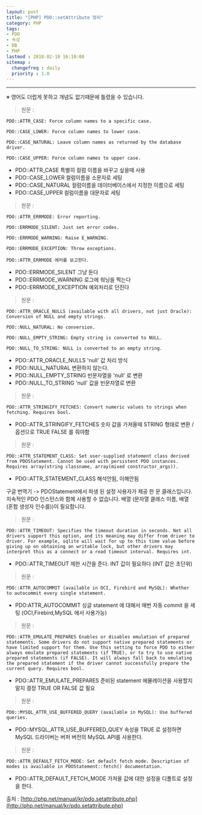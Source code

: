 ```yaml
---
layout: post
title: "[PHP] PDO::setAttribute 정리"
category: PHP
tags:
- PDO
- 속성
- DB
- PHP
lastmod : 2018-02-10 16:10:00
sitemap :
  changefreq : daily
  priority : 1.0
---
```


***

※ 영어도 더럽게 못하고 개념도 없기때문에 틀렸을 수 있습니다.

> 원문  :

```
PDO::ATTR_CASE: Force column names to a specific case.

PDO::CASE_LOWER: Force column names to lower case.

PDO::CASE_NATURAL: Leave column names as returned by the database driver.

PDO::CASE_UPPER: Force column names to upper case.
```

- PDO::ATTR_CASE 특별히 컬럼 이름을 바꾸고 싶을때 사용
- PDO::CASE_LOWER 컬럼이름을 소문자로 세팅
- PDO::CASE_NATURAL 컬럼이름을 데이터베이스에서 지정한 이름으로 세팅
- PDO::CASE_UPPER 컬럼이름을 대문자로 세팅

<!--미리보기-->

> 원문  :

```
PDO::ATTR_ERRMODE: Error reporting.

PDO::ERRMODE_SILENT: Just set error codes.

PDO::ERRMODE_WARNING: Raise E_WARNING.

PDO::ERRMODE_EXCEPTION: Throw exceptions.

PDO::ATTR_ERRMODE 에러를 보고한다.
```

 - PDO::ERRMODE_SILENT 그냥 둔다
 - PDO::ERRMODE_WARNING 로그에 워닝을 찍는다
 - PDO::ERRMODE_EXCEPTION 예외처리로 던진다

> 원문  :

```
PDO::ATTR_ORACLE_NULLS (available with all drivers, not just Oracle): Conversion of NULL and empty strings.

PDO::NULL_NATURAL: No conversion.

PDO::NULL_EMPTY_STRING: Empty string is converted to NULL.

PDO::NULL_TO_STRING: NULL is converted to an empty string.
```

- PDO::ATTR_ORACLE_NULLS 'null' 값 처리 방식
- PDO::NULL_NATURAL 변환하지 않는다.
-  PDO::NULL_EMPTY_STRING 빈문자열을 'null' 로 변환
-  PDO::NULL_TO_STRING 'null' 값을 빈문자열로 변환

> 원문  :

```
PDO::ATTR_STRINGIFY_FETCHES: Convert numeric values to strings when fetching. Requires bool.
```

- POD::ATTR_STRINGIFY_FETCHES 숫자 값을 가져올때 STRING 형태로 변환 / 옵션으로 TRUE FALSE 를 줘야함

> 원문  :

```
PDO::ATTR_STATEMENT_CLASS: Set user-supplied statement class derived from PDOStatement. Cannot be used with persistent PDO instances. Requires array(string classname, array(mixed constructor_args)).
```

- PDO::ATTR_STATEMENT_CLASS 해석안됨, 이해안됨 

구글 번역기 -> PDOStatement에서 파생 된 설정 사용자가 제공 한 문 클래스입니다. 지속적인 PDO 인스턴스와 함께 사용할 수 없습니다. 배열 (문자열 클래스 이름, 배열 (혼합 생성자 인수를))이 필요합니다.

> 원문  :

```
PDO::ATTR_TIMEOUT: Specifies the timeout duration in seconds. Not all drivers support this option, and its meaning may differ from driver to driver. For example, sqlite will wait for up to this time value before giving up on obtaining an writable lock, but other drivers may interpret this as a connect or a read timeout interval. Requires int.
```

- PDO::ATTR_TIMEOUT 제한 시간을 준다. INT 값이 필요하다 (INT 값은 초단위)


> 원문  :

```
PDO::ATTR_AUTOCOMMIT (available in OCI, Firebird and MySQL): Whether to autocommit every single statement.
```

- PDO:ATTR_AUTOCOMMIT 싱글 statement 에 대해서 매번 자동 commit 을 세팅 (OCI,Firebird,MySQL 에서 사용가능)

> 원문  :

```
PDO::ATTR_EMULATE_PREPARES Enables or disables emulation of prepared statements. Some drivers do not support native prepared statements or have limited support for them. Use this setting to force PDO to either always emulate prepared statements (if TRUE), or to try to use native prepared statements (if FALSE). It will always fall back to emulating the prepared statement if the driver cannot successfully prepare the current query. Requires bool.
```

- PDO::ATTR_EMULATE_PREPARES 준비된 statement 에뮬레이션을 사용할지 말지 결정 TRUE OR FALSE 값 필요

> 원문  :

```
PDO::MYSQL_ATTR_USE_BUFFERED_QUERY (available in MySQL): Use buffered queries.
```

- PDO::MYSQL_ATTR_USE_BUFFERED_QUEY 속성을 TRUE 로 설정하면 MySQL 드라이버는 버퍼 버전의 MySQL API를 사용한다.

> 원문  :

```
PDO::ATTR_DEFAULT_FETCH_MODE: Set default fetch mode. Description of modes is available in PDOStatement::fetch() documentation.
```

- PDO::ATTR_DEFAULT_FETCH_MODE 가져올 값에 대한 설정을 디폴트로 설정을 한다.

출처 : [http://php.net/manual/kr/pdo.setattribute.php](http://php.net/manual/kr/pdo.setattribute.php)

